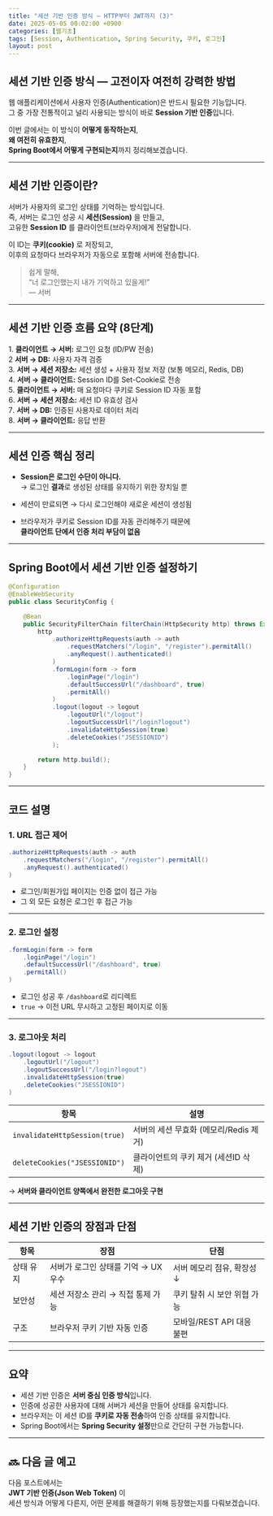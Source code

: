 ```yaml
---
title: "세션 기반 인증 방식 — HTTP부터 JWT까지 (3)"
date: 2025-05-05 00:02:00 +0900
categories: [웹기초]
tags: [Session, Authentication, Spring Security, 쿠키, 로그인]
layout: post
---
```


## 세션 기반 인증 방식 — 고전이자 여전히 강력한 방법

웹 애플리케이션에서 사용자 인증(Authentication)은 반드시 필요한 기능입니다.  
그 중 가장 전통적이고 널리 사용되는 방식이 바로 **Session 기반 인증**입니다.

이번 글에서는 이 방식이 **어떻게 동작하는지**,  
**왜 여전히 유효한지**,  
**Spring Boot에서 어떻게 구현되는지**까지 정리해보겠습니다.

---

##  세션 기반 인증이란?

서버가 사용자의 로그인 상태를 기억하는 방식입니다.  
즉, 서버는 로그인 성공 시 **세션(Session)** 을 만들고,  
고유한 **Session ID** 를 클라이언트(브라우저)에게 전달합니다.

이 ID는 **쿠키(cookie)** 로 저장되고,  
이후의 요청마다 브라우저가 자동으로 포함해 서버에 전송합니다.

> 쉽게 말해,  
> “너 로그인했는지 내가 기억하고 있을게!”  
> — 서버

---

## 세션 기반 인증 흐름 요약 (8단계)

1️. **클라이언트 → 서버:** 로그인 요청 (ID/PW 전송)  
2️ **서버 → DB:** 사용자 자격 검증  
3. **서버 → 세션 저장소:** 세션 생성 + 사용자 정보 저장 (보통 메모리, Redis, DB)  
4️. **서버 → 클라이언트:** Session ID를 Set-Cookie로 전송  
5️. **클라이언트 → 서버:** 매 요청마다 쿠키로 Session ID 자동 포함  
6️. **서버 → 세션 저장소:** 세션 ID 유효성 검사  
7️. **서버 → DB:** 인증된 사용자로 데이터 처리  
8️. **서버 → 클라이언트:** 응답 반환

---

## 세션 인증 핵심 정리

- **Session은 로그인 수단이 아니다.**  
  → 로그인 **결과**로 생성된 상태를 유지하기 위한 장치일 뿐

- 세션이 만료되면 → 다시 로그인해야 새로운 세션이 생성됨

- 브라우저가 쿠키로 Session ID를 자동 관리해주기 때문에  
  **클라이언트 단에서 인증 처리 부담이 없음**

---

## Spring Boot에서 세션 기반 인증 설정하기

```java
@Configuration
@EnableWebSecurity 
public class SecurityConfig {

    @Bean
    public SecurityFilterChain filterChain(HttpSecurity http) throws Exception {
        http
            .authorizeHttpRequests(auth -> auth
                .requestMatchers("/login", "/register").permitAll()
                .anyRequest().authenticated()
            )
            .formLogin(form -> form
                .loginPage("/login")
                .defaultSuccessUrl("/dashboard", true)
                .permitAll()
            )
            .logout(logout -> logout
                .logoutUrl("/logout")
                .logoutSuccessUrl("/login?logout")
                .invalidateHttpSession(true)
                .deleteCookies("JSESSIONID")
            );

        return http.build();
    }
}
```

---

## 코드 설명

### 1. URL 접근 제어

```java
.authorizeHttpRequests(auth -> auth
    .requestMatchers("/login", "/register").permitAll()
    .anyRequest().authenticated()
)
```

- 로그인/회원가입 페이지는 인증 없이 접근 가능
- 그 외 모든 요청은 로그인 후 접근 가능

---

### 2. 로그인 설정

```java
.formLogin(form -> form
    .loginPage("/login")
    .defaultSuccessUrl("/dashboard", true)
    .permitAll()
)
```

- 로그인 성공 후 `/dashboard`로 리디렉트  
- `true` → 이전 URL 무시하고 고정된 페이지로 이동

---

### 3. 로그아웃 처리

```java
.logout(logout -> logout
    .logoutUrl("/logout")
    .logoutSuccessUrl("/login?logout")
    .invalidateHttpSession(true)
    .deleteCookies("JSESSIONID")
)
```

| 항목 | 설명 |
|------|------|
| `invalidateHttpSession(true)` | 서버의 세션 무효화 (메모리/Redis 제거) |
| `deleteCookies("JSESSIONID")` | 클라이언트의 쿠키 제거 (세션ID 삭제) |

→ **서버와 클라이언트 양쪽에서 완전한 로그아웃 구현**

---

## 세션 기반 인증의 장점과 단점

| 항목 | 장점 | 단점 |
|------|------|------|
| 상태 유지 | 서버가 로그인 상태를 기억 → UX 우수 | 서버 메모리 점유, 확장성 ↓ |
| 보안성 | 세션 저장소 관리 → 직접 통제 가능 | 쿠키 탈취 시 보안 위협 가능 |
| 구조 | 브라우저 쿠키 기반 자동 인증 | 모바일/REST API 대응 불편 |

---

## 요약

- 세션 기반 인증은 **서버 중심 인증 방식**입니다.
- 인증에 성공한 사용자에 대해 서버가 세션을 만들어 상태를 유지합니다.
- 브라우저는 이 세션 ID를 **쿠키로 자동 전송**하여 인증 상태를 유지합니다.
- Spring Boot에서는 **Spring Security 설정**만으로 간단히 구현 가능합니다.

---

## 🔜 다음 글 예고

다음 포스트에서는  
**JWT 기반 인증(Json Web Token)** 이  
세션 방식과 어떻게 다른지, 어떤 문제를 해결하기 위해 등장했는지를 다뤄보겠습니다.
